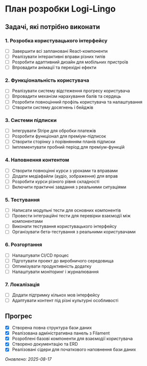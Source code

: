 # План розробки Logi-Lingo

## Задачі, які потрібно виконати

### 1. Розробка користувацького інтерфейсу
- [ ] Завершити всі заплановані React-компоненти
- [ ] Реалізувати інтерактивні вправи різних типів
- [ ] Розробити адаптивний дизайн для мобільних пристроїв
- [ ] Впровадити анімації та перехідні ефекти

### 2. Функціональність користувача
- [ ] Реалізувати систему відстеження прогресу користувача
- [ ] Впровадити механізм нарахування балів та сердець
- [ ] Розробити повноцінний профіль користувача та налаштування
- [ ] Створити систему досягнень і бейджів

### 3. Системи підписки
- [ ] Інтегрувати Stripe для обробки платежів
- [ ] Розробити функціонал для преміум-підписок
- [ ] Створити сторінку з порівнянням планів підписки
- [ ] Імплементувати пробний період для преміум-функцій

### 4. Наповнення контентом
- [ ] Створити повноцінні курси з уроками та вправами
- [ ] Додати медіафайли (аудіо, зображення) для вправ
- [ ] Розробити курси різного рівня складності
- [ ] Включити практичні завдання з реальними ситуаціями

### 5. Тестування
- [ ] Написати модульні тести для основних компонентів
- [ ] Провести інтеграційні тести для перевірки взаємодії між компонентами
- [ ] Виконати тестування користувацького інтерфейсу
- [ ] Організувати бета-тестування з реальними користувачами

### 6. Розгортання
- [ ] Налаштувати CI/CD процес
- [ ] Підготувати проект до виробничого середовища
- [ ] Оптимізувати продуктивність додатку
- [ ] Налаштувати моніторинг і журналювання

### 7. Локалізація
- [ ] Додати підтримку кількох мов інтерфейсу
- [ ] Адаптувати контент під різні культурні особливості

## Прогрес
- [x] Створена повна структура бази даних
- [x] Реалізована адміністративна панель з Filament
- [x] Розроблені базові компоненти для взаємодії користувача
- [x] Створено документацію та ERD
- [x] Реалізовані сідери для початкового наповнення бази даних

_Оновлено: 2025-08-17_